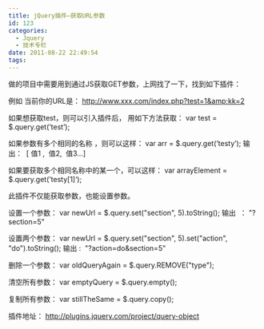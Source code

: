 ```yaml
---
title: jQuery插件—获取URL参数
id: 123
categories:
  - Jquery
  - 技术专栏
date: 2011-08-22 22:49:54
tags:
---
```


做的项目中需要用到通过JS获取GET参数，上网找了一下，找到如下插件：

例如 当前你的URL是：
http://www.xxx.com/index.php?test=1&amp;kk=2

如果想获取test，则可以引入插件后，
用如下方法获取：
var test = $.query.get(’test’);

如果参数有多个相同的名称 ，则可以这样：
var arr = $.query.get(’testy’);
输出：  [ 值1 ,  值2,  值3...]

如果要获取多个相同名称中的某一个，可以这样：
var arrayElement = $.query.get(’testy[1]‘);

此插件不仅能获取参数，也能设置参数。

设置一个参数：
var newUrl = $.query.set("section", 5).toString();
输出  ： "?section=5"

设置两个参数：
var newUrl = $.query.set("section", 5).set("action", "do").toString();
输出 :  "?action=do&amp;section=5"

删除一个参数：
var oldQueryAgain = $.query.REMOVE("type");

清空所有参数：
var emptyQuery = $.query.empty();

复制所有参数：
var stillTheSame = $.query.copy();

插件地址：
http://plugins.jquery.com/project/query-object
